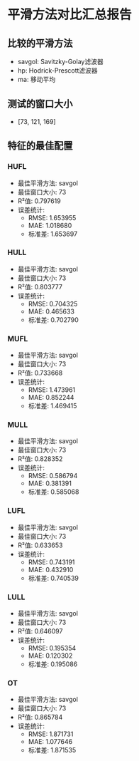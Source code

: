 # 平滑方法对比汇总报告

## 比较的平滑方法
- savgol: Savitzky-Golay滤波器
- hp: Hodrick-Prescott滤波器
- ma: 移动平均

## 测试的窗口大小
- [73, 121, 169]

## 特征的最佳配置

### HUFL
- 最佳平滑方法: savgol
- 最佳窗口大小: 73
- R²值: 0.797619
- 误差统计:
  - RMSE: 1.653955
  - MAE: 1.018680
  - 标准差: 1.653697

### HULL
- 最佳平滑方法: savgol
- 最佳窗口大小: 73
- R²值: 0.803777
- 误差统计:
  - RMSE: 0.704325
  - MAE: 0.465633
  - 标准差: 0.702790

### MUFL
- 最佳平滑方法: savgol
- 最佳窗口大小: 73
- R²值: 0.733668
- 误差统计:
  - RMSE: 1.473961
  - MAE: 0.852244
  - 标准差: 1.469415

### MULL
- 最佳平滑方法: savgol
- 最佳窗口大小: 73
- R²值: 0.828352
- 误差统计:
  - RMSE: 0.586794
  - MAE: 0.381391
  - 标准差: 0.585068

### LUFL
- 最佳平滑方法: savgol
- 最佳窗口大小: 73
- R²值: 0.633653
- 误差统计:
  - RMSE: 0.743191
  - MAE: 0.432910
  - 标准差: 0.740539

### LULL
- 最佳平滑方法: savgol
- 最佳窗口大小: 73
- R²值: 0.646097
- 误差统计:
  - RMSE: 0.195354
  - MAE: 0.120302
  - 标准差: 0.195086

### OT
- 最佳平滑方法: savgol
- 最佳窗口大小: 73
- R²值: 0.865784
- 误差统计:
  - RMSE: 1.871731
  - MAE: 1.077646
  - 标准差: 1.871535

